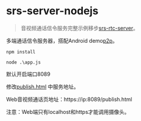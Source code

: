 # srs-server-nodejs
> 音视频通话信令服务完整示例移步[srs-rtc-server](https://github.com/shenbengit/srs-rtc-server)。    

多端通话信令服务器，搭配Android demo[p2p](https://github.com/shenbengit/WebRTC-SRS/tree/master/p2p)。

```shell
npm install

node .\app.js

```

默认开启端口8089

修改[publish.html](https://github.com/shenbengit/srs-server-nodejs/blob/49733828cb7bae5444ade8c12506dc4b53330454/public/publish.html#L60) 中服务地址。

Web音视频通话页地址：https://ip:8089/publish.html

注意：Web端只有localhost和https才能调用摄像头。
